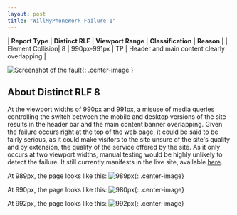 ```yaml
---
layout: post
title: "WillMyPhoneWork Failure 1"
---
```

| **Report Type** | **Distinct RLF** | **Viewport Range** | **Classification** | **Reason** |
| Element Collision| 8 | 990px-991px | TP | Header and main content clearly overlapping | 

![Screenshot of the fault](../../../assets/images/WillMyPhoneWork/fault1/overlapWidth990.png){: .center-image }

## About Distinct RLF 8

At the viewport widths of 990px and 991px, a misuse of media queries controlling the switch between the mobile and desktop versions of the site results in the header bar and the main content banner overlapping. Given the failure occurs right at the top of the web page, it could be said to be fairly serious, as it could make visitors to the site unsure of the site's quality and by extension, the quality of the service offered by the site. As it only occurs at two viewport widths, manual testing would be highly unlikely to detect the failure. It still currently manifests in the live site, available [here](http://willmyphonework.net/).

At 989px, the page looks like this:
![989px](../../../assets/good-bad/rlf8/989.png){: .center-image}

At 990px, the page looks like this:
![980px](../../../assets/good-bad/rlf8/990.png){: .center-image}

At 992px, the page looks like this:
![992px](../../../assets/good-bad/rlf8/992.png){: .center-image}

